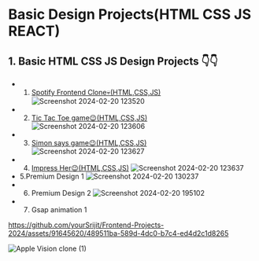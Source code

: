 # Basic Design Projects(HTML CSS JS REACT)
 
## 1. Basic HTML CSS JS Design Projects 👇👇
 - 1. <a href="https://spotify-fronted-clone.netlify.app/" target="_blank">Spotify Frontend Clone💀(HTML,CSS,JS)</a>
![Screenshot 2024-02-20 123520](https://github.com/yourSrijit/Full-Stack-Projects-2024/assets/91645620/b6a2d9ed-8dec-456f-9e71-540dfd3ae32d)
 - 2. <a href="https://tic-tac-toe-mby-srijit.netlify.app/">Tic Tac Toe game😉(HTML,CSS,JS)</a>
![Screenshot 2024-02-20 123606](https://github.com/yourSrijit/Full-Stack-Projects-2024/assets/91645620/8fade2cc-f284-4fc6-a216-289f9bf3ff93)
- 3. <a href="https://simon-says-game-mby-srijit.netlify.app/">Simon says game😉(HTML,CSS,JS)</a>
![Screenshot 2024-02-20 123627](https://github.com/yourSrijit/Full-Stack-Projects-2024/assets/91645620/d279eaa0-baef-4098-93bd-1a5c5aa0bdd5)
- 4. <a href="https://can-we-go-for-a-date.netlify.app/">Impress Her😉(HTML,CSS,JS)</a>
![Screenshot 2024-02-20 123637](https://github.com/yourSrijit/Full-Stack-Projects-2024/assets/91645620/e77f614b-7728-43ac-9970-b0a452a32100)
- 5.Premium Design 1
![Screenshot 2024-02-20 130237](https://github.com/yourSrijit/Full-Stack-Projects-2024/assets/91645620/0d66e5b7-89bb-4056-91c2-e6233035b9f4)
- 6. Premium Design 2
![Screenshot 2024-02-20 195102](https://github.com/yourSrijit/Frontend-Projects-2024/assets/91645620/3133af13-6f50-442e-bf7d-9adc9a812a3d)
- 7. Gsap animation 1
  
https://github.com/yourSrijit/Frontend-Projects-2024/assets/91645620/489511ba-589d-4dc0-b7c4-ed4d2c1d8265

![Apple Vision clone (1)](https://github.com/yourSrijit/Frontend-Projects-2024/assets/91645620/fcecf93d-92b3-44ca-81e1-d71581ff2122)


